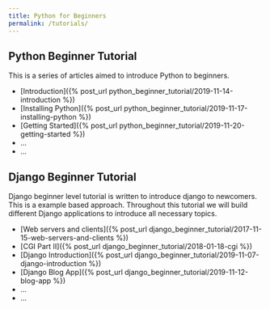 ```yaml
---
title: Python for Beginners
permalink: /tutorials/
---
```


## Python Beginner Tutorial
This is a series of articles aimed to introduce Python to beginners.

* [Introduction]({% post_url python_beginner_tutorial/2019-11-14-introduction %})
* [Installing Python]({% post_url python_beginner_tutorial/2019-11-17-installing-python %})
* [Getting Started]({% post_url python_beginner_tutorial/2019-11-20-getting-started %})
* ...
* ...


## Django Beginner Tutorial
Django beginner level tutorial is written to introduce django to newcomers. This is a 
example based approach. Throughout this tutorial we will build different Django applications
to introduce all necessary topics.

* [Web servers and clients]({% post_url django_beginner_tutorial/2017-11-15-web-servers-and-clients %})
* [CGI Part II]({% post_url django_beginner_tutorial/2018-01-18-cgi %})
* [Django Introduction]({% post_url django_beginner_tutorial/2019-11-07-django-introduction %})
* [Django Blog App]({% post_url django_beginner_tutorial/2019-11-12-blog-app %})
* ...
* ...